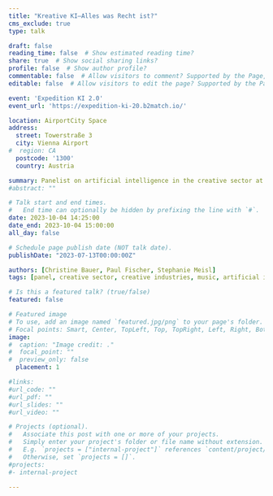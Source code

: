 ```yaml
---
title: "Kreative KI—Alles was Recht ist?"
cms_exclude: true
type: talk

draft: false
reading_time: false  # Show estimated reading time?
share: true  # Show social sharing links?
profile: false  # Show author profile?
commentable: false  # Allow visitors to comment? Supported by the Page, Post, and Docs content types.
editable: false  # Allow visitors to edit the page? Supported by the Page, Post, and Docs content types.

event: 'Expedition KI 2.0'
event_url: 'https://expedition-ki-20.b2match.io/'

location: AirportCity Space
address:
  street: Towerstraße 3
  city: Vienna Airport
#  region: CA
  postcode: '1300'
  country: Austria

summary: Panelist on artificial intelligence in the creative sector at 'Expedition KI 2.0' at the AirportCity Space at Vienna Airport.
#abstract: ""

# Talk start and end times.
#   End time can optionally be hidden by prefixing the line with `#`.
date: 2023-10-04 14:25:00
date_end: 2023-10-04 15:00:00
all_day: false

# Schedule page publish date (NOT talk date).
publishDate: "2023-07-13T00:00:00Z"

authors: [Christine Bauer, Paul Fischer, Stephanie Meisl]
tags: [panel, creative sector, creative industries, music, artificial intelligence, copyright, legal issues]

# Is this a featured talk? (true/false)
featured: false

# Featured image
# To use, add an image named `featured.jpg/png` to your page's folder. 
# Focal points: Smart, Center, TopLeft, Top, TopRight, Left, Right, BottomLeft, Bottom, BottomRight.
image:
#  caption: "Image credit: ."
#  focal_point: ""
#  preview_only: false
  placement: 1

#links:
#url_code: ""
#url_pdf: ""
#url_slides: ""
#url_video: ""

# Projects (optional).
#   Associate this post with one or more of your projects.
#   Simply enter your project's folder or file name without extension.
#   E.g. `projects = ["internal-project"]` references `content/project/deep-learning/index.md`.
#   Otherwise, set `projects = []`.
#projects:
#- internal-project

---
```

